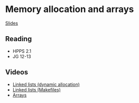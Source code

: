 # Memory allocation and arrays

[Slides](3-l-2.pdf)

## Reading

* HPPS 2.1
* JG 12-13

## Videos

* [Linked lists (dynamic allocation)](https://sid.erda.dk/share_redirect/AjdMSpVIjr/videos/2-l-2/list-alloc.mp4)
* [Linked lists (Makefiles)](https://sid.erda.dk/share_redirect/AjdMSpVIjr/videos/2-l-2/list-makefile.mp4)
* [Arrays](https://sid.erda.dk/share_redirect/AjdMSpVIjr/videos/2-l-2/arrays.mp4)
